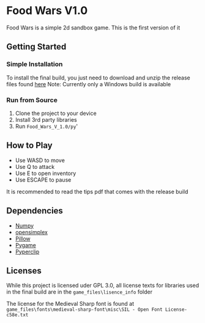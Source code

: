 # Food Wars V1.0
Food Wars is a simple 2d sandbox game. This is the first version of it
## Getting Started
### Simple Installation
To install the final build, you just need to download and unzip the release files found [here](https://github.com/Food-Wars/Food-Wars-V1.0/releases/tag/v1.0)
Note: Currently only a Windows build is available
### Run from Source
1) Clone the project to your device
2) Install 3rd party libraries
3) Run ```Food_Wars_V_1.0/py```'

## How to Play
* Use WASD to move
* Use Q to attack
* Use E to open inventory
* Use ESCAPE to pause

It is recommended to read the tips pdf that comes with the release build
## Dependencies
* [Numpy](https://github.com/numpy/numpy)
* [opensimplex](https://pypi.org/project/opensimplex/)
* [Pillow](https://github.com/python-pillow/Pillow)
* [Pygame](https://github.com/pygame-community/pygame-ce)
* [Pyperclip](https://pypi.org/project/pyperclip/)

## Licenses
While this project is licensed uder GPL 3.0, all license texts for libraries used in the final build are in the ```game_files\lisence_info``` folder

The license for the Medieval Sharp font is found at ```game_files\fonts\medieval-sharp-font\misc\SIL - Open Font License-c58e.txt```
